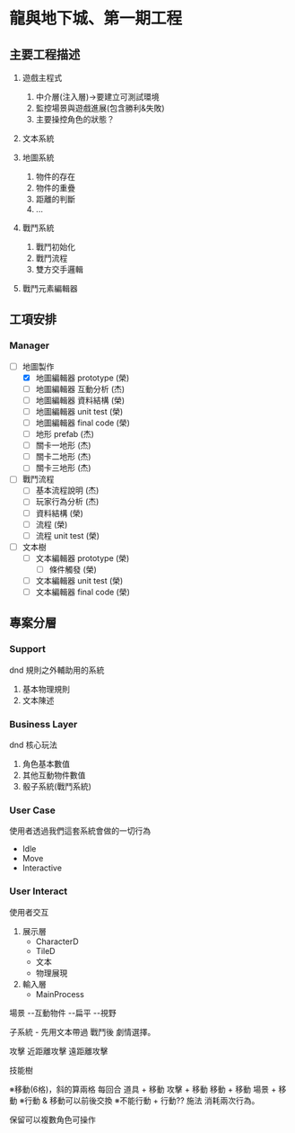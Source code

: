 # 龍與地下城、第一期工程 
## 主要工程描述
1. 遊戲主程式
    1. 中介層(注入層)->要建立可測試環境
	1. 監控場景與遊戲進展(包含勝利&失敗)
	1. 主要操控角色的狀態？
1. 文本系統
1. 地圖系統
    1. 物件的存在
	1. 物件的重疊
	1. 距離的判斷
	1. ...
1. 戰鬥系統
    1. 戰鬥初始化
	1. 戰鬥流程
	1. 雙方交手邏輯
	
1. 戰鬥元素編輯器
## 工項安排
### Manager
- [ ] 地圖製作
    - [x] 地圖編輯器 prototype (榮)
    - [ ] 地圖編輯器 互動分析 (杰)
    - [ ] 地圖編輯器 資料結構 (榮)
    - [ ] 地圖編輯器 unit test (榮)
    - [ ] 地圖編輯器 final code (榮)
    - [ ] 地形 prefab (杰)
    - [ ] 關卡一地形 (杰)
    - [ ] 關卡二地形 (杰)
    - [ ] 關卡三地形 (杰)
- [ ] 戰鬥流程
    - [ ] 基本流程說明 (杰)
    - [ ] 玩家行為分析 (杰)
    - [ ] 資料結構 (榮)
    - [ ] 流程 (榮)
    - [ ] 流程 unit test (榮)
- [ ] 文本樹
    - [ ] 文本編輯器 prototype (榮)
        - [ ] 條件觸發 (榮)
    - [ ] 文本編輯器 unit test (榮)
    - [ ] 文本編輯器 final code (榮)
## 專案分層
### Support
dnd 規則之外輔助用的系統
1. 基本物理規則
1. 文本陳述
### Business Layer
dnd 核心玩法
1. 角色基本數值
1. 其他互動物件數值
1. 骰子系統(戰鬥系統)
### User Case
使用者透過我們這套系統會做的一切行為
* Idle
* Move
* Interactive
### User Interact
使用者交互
1. 展示層
    * CharacterD
    * TileD
    * 文本
    * 物理展現
1. 輸入層
    * MainProcess
	
	
場景 --互動物件
    --扁平
    --視野

子系統 - 先用文本帶過
戰鬥後  劇情選擇。


攻擊
近距離攻擊
遠距離攻擊

技能樹  

※移動(6格)，斜的算兩格
每回合
  道具 + 移動
  攻擊 + 移動
  移動 + 移動
  場景 + 移動
※行動 & 移動可以前後交換
※不能行動 + 行動??
施法 消耗兩次行為。

  
  
保留可以複數角色可操作
